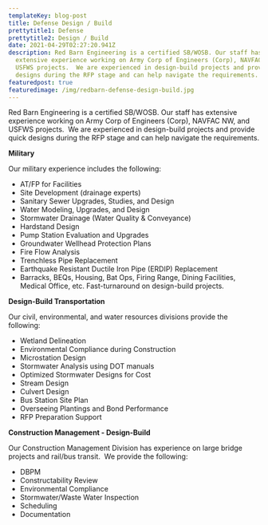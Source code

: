 ```yaml
---
templateKey: blog-post
title: Defense Design / Build
prettytitle1: Defense
prettytitle2: Design / Build
date: 2021-04-29T02:27:20.941Z
description: Red Barn Engineering is a certified SB/WOSB. Our staff has
  extensive experience working on Army Corp of Engineers (Corp), NAVFAC NW, and
  USFWS projects.  We are experienced in design-build projects and provide quick
  designs during the RFP stage and can help navigate the requirements.
featuredpost: true
featuredimage: /img/redbarn-defense-design-build.jpg
---
```


Red Barn Engineering is a certified SB/WOSB. Our staff has extensive experience working on Army Corp of Engineers (Corp), NAVFAC NW, and USFWS projects.  We are experienced in design-build projects and provide quick designs during the RFP stage and can help navigate the requirements.

**​Military**

Our military experience includes the following:

- AT/FP for Facilities
- Site Development (drainage experts)
- Sanitary Sewer Upgrades, Studies, and Design
- Water Modeling, Upgrades, and Design
- Stormwater Drainage (Water Quality & Conveyance)
- Hardstand Design
- Pump Station Evaluation and Upgrades
- Groundwater Wellhead Protection Plans
- Fire Flow Analysis
- Trenchless Pipe Replacement
- Earthquake Resistant Ductile Iron Pipe (ERDIP) Replacement
- Barracks, BEQs, Housing, Bat Ops, Firing Range, Dining Facilities, Medical Office, etc. Fast-turnaround on design-build projects.

**​Design-Build Transportation**

Our civil, environmental, and water resources divisions provide the following:

- Wetland Delineation
- Environmental Compliance during Construction
- Microstation Design
- Stormwater Analysis using DOT manuals
- Optimized Stormwater Designs for Cost
- Stream Design
- Culvert Design
- Bus Station Site Plan
- Overseeing Plantings and Bond Performance
- RFP Preparation Support

**​Construction Management - Design-Build**

Our Construction Management Division has experience on large bridge projects and rail/bus transit.  We provide the following:

- DBPM
- Constructability Review
- Environmental Compliance
- Stormwater/Waste Water Inspection
- Scheduling
- Documentation
